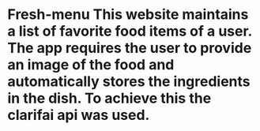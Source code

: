 # Fresh-menu This website maintains a list of favorite food items of a user. The app requires the user to provide an image of the food and automatically stores the ingredients in the dish. To achieve this the clarifai api was used.
